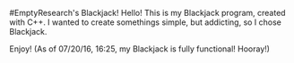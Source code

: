 #EmptyResearch's Blackjack!
Hello! This is my Blackjack program, created with C++. 
I wanted to create somethings simple, but addicting, so I chose Blackjack.

Enjoy!
(As of 07/20/16, 16:25, my Blackjack is fully functional! Hooray!)



